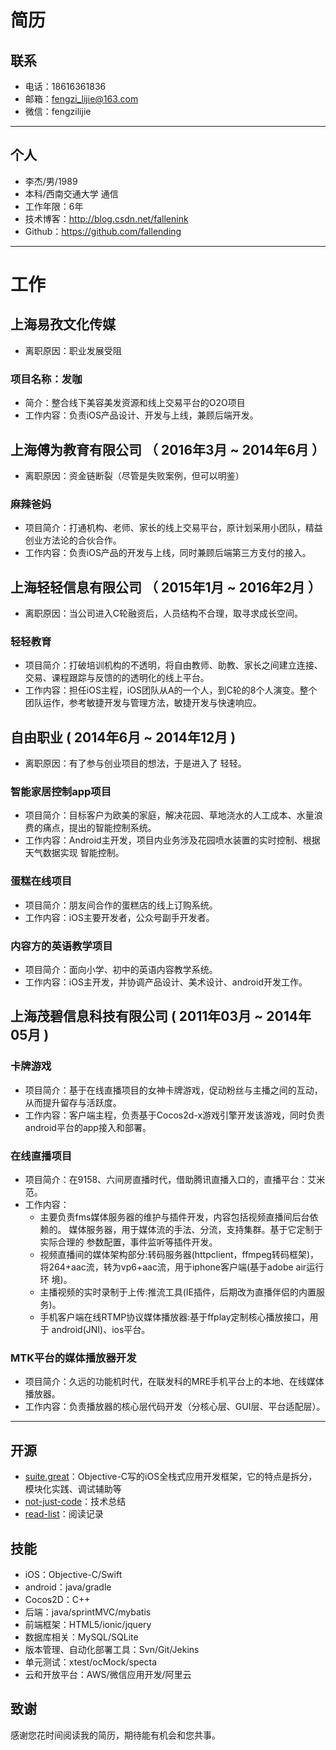 # 简历

## 联系

- 电话：18616361836
- 邮箱：fengzi_lijie@163.com
- 微信：fengzilijie

---

## 个人

 - 李杰/男/1989
 - 本科/西南交通大学 通信
 - 工作年限：6年
 - 技术博客：http://blog.csdn.net/fallenink
 - Github：https://github.com/fallending

---

# 工作

## 上海易孜文化传媒

- 离职原因：职业发展受阻 

### 项目名称：发咖

- 简介：整合线下美容美发资源和线上交易平台的O2O项目
- 工作内容：负责iOS产品设计、开发与上线，兼顾后端开发。

## 上海傅为教育有限公司 （ 2016年3月 ~ 2014年6月 ）

- 离职原因：资金链断裂（尽管是失败案例，但可以明鉴）

### 麻辣爸妈

- 项目简介：打通机构、老师、家长的线上交易平台，原计划采用小团队，精益创业方法论的合伙合作。
- 工作内容：负责iOS产品的开发与上线，同时兼顾后端第三方支付的接入。

## 上海轻轻信息有限公司 （ 2015年1月 ~ 2016年2月 ）

- 离职原因：当公司进入C轮融资后，人员结构不合理，取寻求成长空间。

### 轻轻教育

- 项目简介：打破培训机构的不透明，将自由教师、助教、家长之间建立连接、交易、课程跟踪与反馈的的透明化的线上平台。
- 工作内容：担任iOS主程，iOS团队从A的一个人，到C轮的8个人演变。整个团队运作，参考敏捷开发与管理方法，敏捷开发与快速响应。


## 自由职业 ( 2014年6月 ~ 2014年12月 )

- 离职原因：有了参与创业项目的想法，于是进入了 轻轻。

### 智能家居控制app项目

- 项目简介：目标客户为欧美的家庭，解决花园、草地浇水的人工成本、水量浪费的痛点，提出的智能控制系统。
- 工作内容：Android主开发，项目内业务涉及花园喷水装置的实时控制、根据天气数据实现 智能控制。

### 蛋糕在线项目

- 项目简介：朋友间合作的蛋糕店的线上订购系统。
- 工作内容：iOS主要开发者，公众号副手开发者。

### 内容方的英语教学项目

- 项目简介：面向小学、初中的英语内容教学系统。
- 工作内容：iOS主开发，并协调产品设计、美术设计、android开发工作。

## 上海茂碧信息科技有限公司 ( 2011年03月 ~ 2014年05月 )

### 卡牌游戏

- 项目简介：基于在线直播项目的女神卡牌游戏，促动粉丝与主播之间的互动，从而提升留存与活跃度。
- 工作内容：客户端主程，负责基于Cocos2d-x游戏引擎开发该游戏，同时负责android平台的app接入和部署。

### 在线直播项目

- 项目简介：在9158、六间房直播时代，借助腾讯直播入口的，直播平台：艾米范。
- 工作内容：
  - 主要负责fms媒体服务器的维护与插件开发，内容包括视频直播间后台依赖的。
媒体服务器，用于媒体流的手法、分流，支持集群。基于它定制于实际合理的 参数配置，事件监听等插件开发。
  - 视频直播间的媒体架构部分:转码服务器(httpclient，ffmpeg转码框架)， 将264+aac流，转为vp6+aac流，用于iphone客户端(基于adobe air运行环 境)。
  - 主播视频的实时录制于上传:推流工具(IE插件，后期改为直播伴侣的内置服 务)。
  - 手机客户端在线RTMP协议媒体播放器:基于ffplay定制核心播放接口，用于 android(JNI)、ios平台。

### MTK平台的媒体播放器开发

- 项目简介：久远的功能机时代，在联发科的MRE手机平台上的本地、在线媒体播放器。
- 工作内容：负责播放器的核心层代码开发（分核心层、GUI层、平台适配层）。

---

## 开源

- [suite.great](https://github.com/BinaryArtists/suite.great)：Objective-C写的iOS全栈式应用开发框架，它的特点是拆分，模块化实践、调试辅助等
- [not-just-code](https://github.com/BinaryArtists/not-just-code)：技术总结
- [read-list](https://github.com/BinaryArtists/reading-list)：阅读记录

## 技能

- iOS：Objective-C/Swift
- android：java/gradle
- Cocos2D：C++
- 后端：java/sprintMVC/mybatis
- 前端框架：HTML5/ionic/jquery
- 数据库相关：MySQL/SQLite
- 版本管理、自动化部署工具：Svn/Git/Jekins
- 单元测试：xtest/ocMock/specta
- 云和开放平台：AWS/微信应用开发/阿里云

## 致谢

感谢您花时间阅读我的简历，期待能有机会和您共事。
